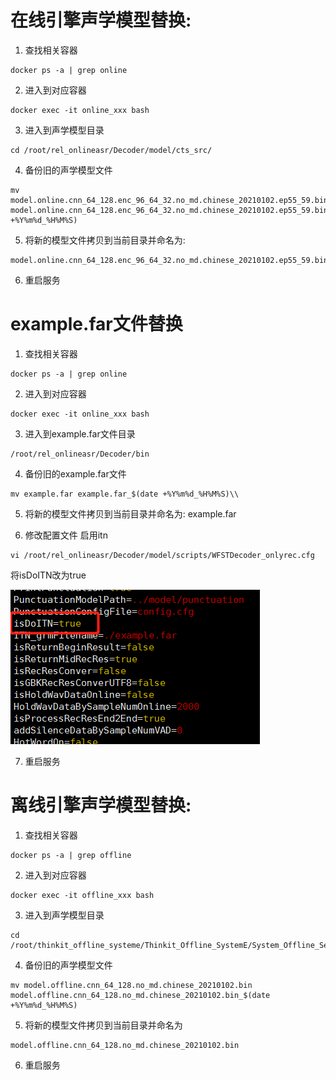 # 在线引擎声学模型替换:

1.  查找相关容器

```shell
docker ps -a | grep online
```

2.  进入到对应容器

```shell
docker exec -it online_xxx bash
```

3.  进入到声学模型目录

```shell
cd /root/rel_onlineasr/Decoder/model/cts_src/
```

4.  备份旧的声学模型文件

```shell
mv model.online.cnn_64_128.enc_96_64_32.no_md.chinese_20210102.ep55_59.bin
model.online.cnn_64_128.enc_96_64_32.no_md.chinese_20210102.ep55_59.bin_$(date +%Y%m%d_%H%M%S)
```

5.  将新的模型文件拷贝到当前目录并命名为:

```shell
model.online.cnn_64_128.enc_96_64_32.no_md.chinese_20210102.ep55_59.bin
```

6.  重启服务

# example.far文件替换

1.  查找相关容器

```shell
docker ps -a | grep online
```

2.  进入到对应容器

```shell
docker exec -it online_xxx bash
```

3.  进入到example.far文件目录

```shell
/root/rel_onlineasr/Decoder/bin
```

4.  备份旧的example.far文件

```shell
mv example.far example.far_$(date +%Y%m%d_%H%M%S)\\
```

5.  将新的模型文件拷贝到当前目录并命名为: example.far

6.  修改配置文件 启用itn

```shell
vi /root/rel_onlineasr/Decoder/model/scripts/WFSTDecoder_onlyrec.cfg
```

将isDoITN改为true

![image-20220808145037647](./images/image-20220808145037647.png)

7. 重启服务

# 离线引擎声学模型替换:

1.  查找相关容器

```shell
docker ps -a | grep offline
```

2.  进入到对应容器

```shell
docker exec -it offline_xxx bash
```

3.  进入到声学模型目录

```shell
cd /root/thinkit_offline_systeme/Thinkit_Offline_SystemE/System_Offline_Server/TBNR_release_time/model/cts_src
```

4.  备份旧的声学模型文件

```shell
mv model.offline.cnn_64_128.no_md.chinese_20210102.bin
model.offline.cnn_64_128.no_md.chinese_20210102.bin_$(date +%Y%m%d_%H%M%S)
```

5.  将新的模型文件拷贝到当前目录并命名为

```shell
model.offline.cnn_64_128.no_md.chinese_20210102.bin
```

6.  重启服务
